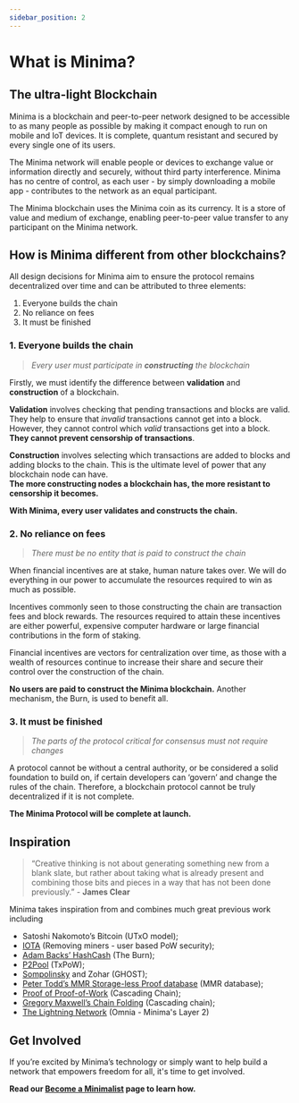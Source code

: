 ```yaml
---
sidebar_position: 2
---
```


# What is Minima?

## The ultra-light Blockchain

Minima is a blockchain and peer-to-peer network designed to be accessible to as many people as possible by making it compact enough to run on mobile and IoT devices.
It is complete, quantum resistant and secured by every single one of its users. 

The Minima network will enable people or devices to exchange value or information directly and securely, without third party interference. Minima has no centre of control, as each user - by simply downloading a mobile app - contributes to the network as an equal participant.

The Minima blockchain uses the Minima coin as its currency. It is a store of value and medium of exchange, enabling peer-to-peer value transfer to any participant on the Minima network.

## How is Minima different from other blockchains?

All design decisions for Minima aim to ensure the protocol remains decentralized over time and can be attributed to three elements:
1. Everyone builds the chain
2. No reliance on fees 
3. It must be finished

### 1. Everyone builds the chain

> *Every user must participate in **constructing** the blockchain*

Firstly, we must identify the difference between **validation** and **construction** of a blockchain. 

**Validation** involves checking that pending transactions and blocks are valid.
They help to ensure that *invalid* transactions cannot get into a block. However, they cannot control which *valid* transactions get into a block.<br/> **They cannot prevent censorship of transactions**.

**Construction** involves selecting which transactions are added to blocks and adding blocks to the chain. This is the ultimate level of power that any blockchain node can have. <br/> **The more constructing nodes a blockchain has, the more resistant to censorship it becomes.**

**With Minima, every user validates and constructs the chain.**

### 2. No reliance on fees

> *There must be no entity that is paid to construct the chain*

When financial incentives are at stake, human nature takes over. We will do everything in our power to accumulate the resources required to win as much as possible. 

Incentives commonly seen to those constructing the chain are transaction fees and block rewards. The resources required to attain these incentives are either powerful, expensive computer hardware or large financial contributions in the form of staking. 

Financial incentives are vectors for centralization over time, as those with a wealth of resources continue to increase their share and secure their control over the construction of the chain.

**No users are paid to construct the Minima blockchain.** Another mechanism, the Burn, is used to benefit all.

### 3. It must be finished

> *The parts of the protocol critical for consensus must not require changes*

A protocol cannot be without a central authority, or be considered a solid foundation to build on, if certain developers can ‘govern’ and change the rules of the chain. Therefore, a blockchain protocol cannot be truly decentralized if it is not complete.

**The Minima Protocol will be complete at launch.**


## Inspiration
> “Creative thinking is not about generating something new from a blank slate, but rather about taking what is already present and combining those bits and pieces in a way that has not been done previously.” - **James Clear**

Minima takes inspiration from and combines much great previous work including

- Satoshi Nakomoto’s Bitcoin (UTxO model);
- [IOTA](https://wiki.iota.org/learn/about-iota/an-introduction-to-iota/) (Removing miners - user based PoW security); 
- [Adam Backs’ HashCash](http://www.hashcash.org/) (The Burn); 
- [P2Pool](https://en.bitcoin.it/wiki/P2Pool) (TxPoW); 
- [Sompolinsky](https://eprint.iacr.org/2013/881.pdf) and Zohar (GHOST); 
- [Peter Todd’s MMR Storage-less Proof database](https://petertodd.org/2016/delayed-txo-commitments) (MMR database); 
- [Proof of Proof-of-Work](https://eprint.iacr.org/2017/963.pdf) (Cascading Chain);
- [Gregory Maxwell’s Chain Folding](https://en.bitcoin.it/wiki/User:Gmaxwell/alt_ideas) (Cascading chain);  
- [The Lightning Network](https://lightning.network/) (Omnia - Minima's Layer 2)

## Get Involved
If you’re excited by Minima’s technology or simply want to help build a network that empowers freedom for all, it's time to get involved.

**Read our [Become a Minimalist](/docs/about/becomeaminimalist) page to learn how.**